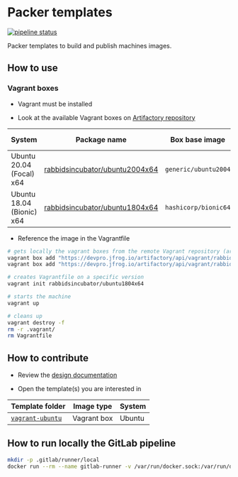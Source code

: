 # Packer templates

[![pipeline status](https://gitlab.com/rabbids-incubator/packer-templates/badges/main/pipeline.svg)](https://gitlab.com/rabbids-incubator/packer-templates/-/commits/main)

Packer templates to build and publish machines images.

## How to use

### Vagrant boxes

* Vagrant must be installed

* Look at the available Vagrant boxes on [Artifactory repository](https://devpro.jfrog.io/ui/repos/tree/General/rabbidsincubator-vagrant)

System | Package name | Box base image | Added value
------ | ------------ | -------------- | -----------
Ubuntu 20.04 (Focal) x64 | [rabbidsincubator/ubuntu2004x64](https://devpro.jfrog.io/ui/packages/vagrant:%2F%2Frabbidsincubator%2Fubuntu2004x64?type=packages) | `generic/ubuntu2004` | Packages up-to-date
Ubuntu 18.04 (Bionic) x64 | [rabbidsincubator/ubuntu1804x64](https://devpro.jfrog.io/ui/packages/vagrant:%2F%2Frabbidsincubator%2Fubuntu1804x64?type=packages) | `hashicorp/bionic64` | Packages up-to-date

* Reference the image in the Vagrantfile

```bash
# gets locally the vagrant boxes from the remote Vagrant repository (artifactory)
vagrant box add "https://devpro.jfrog.io/artifactory/api/vagrant/rabbidsincubator-vagrant/rabbidsincubator%2Fubuntu2004x64"
vagrant box add "https://devpro.jfrog.io/artifactory/api/vagrant/rabbidsincubator-vagrant/rabbidsincubator%2Fubuntu1804x64"

# creates Vagrantfile on a specific version
vagrant init rabbidsincubator/ubuntu1804x64

# starts the machine
vagrant up

# cleans up
vagrant destroy -f
rm -r .vagrant/
rm Vagrantfile
```

## How to contribute

* Review the [design documentation](./docs/design.md)

* Open the template(s) you are interested in

Template folder | Image type | System
--------------- | ---------- | ------
[`vagrant-ubuntu`](./vagrant-ubuntu/README.md) | Vagrant box | Ubuntu

## How to run locally the GitLab pipeline

```bash
mkdir -p .gitlab/runner/local
docker run --rm --name gitlab-runner -v /var/run/docker.sock:/var/run/docker.sock -v $PWD/.gitlab/runner/local/config:/etc/gitlab-runner -v $PWD:$PWD --workdir $PWD gitlab/gitlab-runner exec shell ci
```
